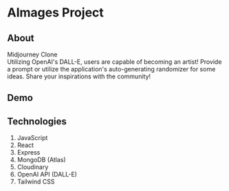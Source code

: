 # AImages Project

## About

Midjourney Clone <br/>
Utilizing OpenAI's DALL-E, users are capable of becoming an artist! Provide a prompt or utilize the application's auto-generating randomizer for some ideas. Share your inspirations with the community!

## Demo

## Technologies

1. JavaScript
2. React
3. Express
4. MongoDB (Atlas)
5. Cloudinary
6. OpenAI API (DALL-E)
7. Tailwind CSS
